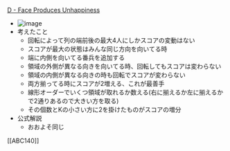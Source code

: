 
[D - Face Produces Unhappiness](https://atcoder.jp/contests/abc140/tasks/abc140_d)
- ![image](https://gyazo.com/8e967088bef468ccfed5f2beb01a1dd3/thumb/1000)
- 考えたこと
    - 回転によって列の端前後の最大4人にしかスコアの変動はない
    - スコアが最大の状態はみんな同じ方向を向いてる時
    - 端に内側を向いてる番兵を追加する
    - 領域の外側が異なる向きを向いてる時、回転してもスコアは変わらない
    - 領域の内側が異なる向きの時も回転でスコアが変わらない
    - 両方揃ってる時にスコアが2増える、これが最善手
    - 線形オーダーでいくつ領域が取れるか数える(右に揃えるか左に揃えるかで2通りあるので大きい方を取る)
    - その個数とKの小さい方に2を掛けたものがスコアの増分
- 公式解説
    - おおよそ同じ

[[ABC140]]
